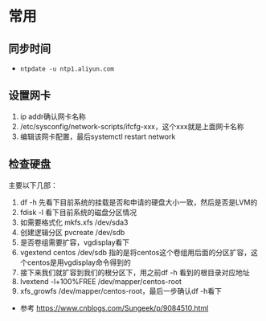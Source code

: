# 常用

## 同步时间
- `ntpdate -u ntp1.aliyun.com`

## 设置网卡
1. ip addr确认网卡名称
2. /etc/sysconfig/network-scripts/ifcfg-xxx，这个xxx就是上面网卡名称
3. 编辑该网卡配置，最后systemctl restart network

## 检查硬盘
主要以下几部：

1. df -h 先看下目前系统的挂载是否和申请的硬盘大小一致，然后是否是LVM的
2. fdisk -l 看下目前系统的磁盘分区情况
3. 如需要格式化 mkfs.xfs /dev/sda3
4. 创建逻辑分区 pvcreate /dev/sdb
5. 是否卷组需要扩容，vgdisplay看下
6. vgextend centos /dev/sdb 指的是将centos这个卷组用后面的分区扩容，这个centos是用vgdisplay命令得到的
7. 接下来我们就扩容到我们的根分区下，用之前df -h 看到的根目录对应地址
8. lvextend -l+100%FREE /dev/mapper/centos-root
9. xfs_growfs /dev/mapper/centos-root，最后一步确认df -h看下
- 参考 https://www.cnblogs.com/Sungeek/p/9084510.html 
